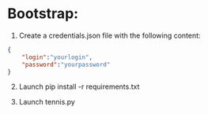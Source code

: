 
# Bootstrap:

1. Create a credentials.json file with the following content:
```json
{
    "login":"yourlogin",
    "password":"yourpassword"
}
```

2. Launch pip install -r requirements.txt

3. Launch tennis.py

